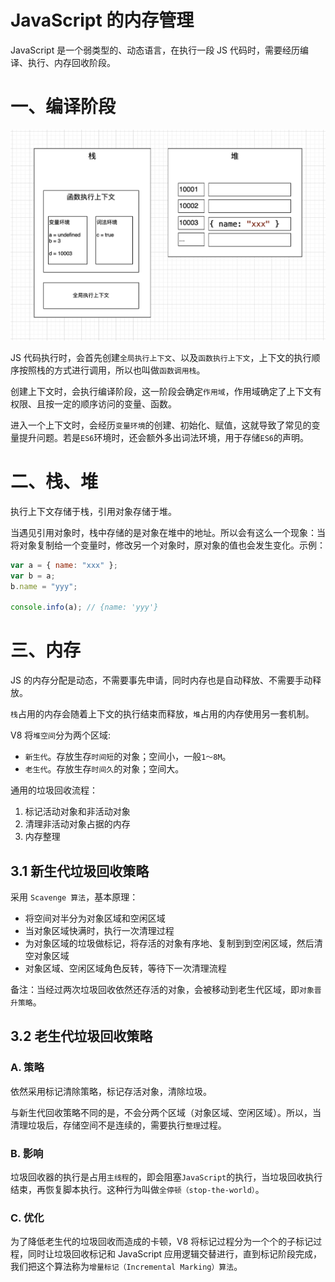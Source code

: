 # JavaScript 的内存管理

JavaScript 是一个弱类型的、动态语言，在执行一段 JS 代码时，需要经历编译、执行、内存回收阶段。

# 一、编译阶段

<center><img src="./struct.png"/></center>

JS 代码执行时，会首先创建`全局执行上下文`、以及`函数执行上下文`，上下文的执行顺序按照栈的方式进行调用，所以也叫做`函数调用栈`。

创建上下文时，会执行编译阶段，这一阶段会确定`作用域`，作用域确定了上下文有权限、且按一定的顺序访问的变量、函数。

进入一个上下文时，会经历`变量环境`的创建、初始化、赋值，这就导致了常见的变量提升问题。若是`ES6`环境时，还会额外多出词法环境，用于存储`ES6`的声明。

# 二、栈、堆

执行上下文存储于栈，引用对象存储于堆。

当遇见引用对象时，栈中存储的是对象在堆中的地址。所以会有这么一个现象：当将对象复制给一个变量时，修改另一个对象时，原对象的值也会发生变化。示例：

```js
var a = { name: "xxx" };
var b = a;
b.name = "yyy";

console.info(a); // {name: 'yyy'}
```

# 三、内存

JS 的内存分配是动态，不需要事先申请，同时内存也是自动释放、不需要手动释放。

`栈`占用的内存会随着上下文的执行结束而释放，`堆`占用的内存使用另一套机制。

V8 将`堆空间`分为两个区域:

- `新生代`。存放生存`时间短`的对象；空间小，一般`1～8M`。
- `老生代`。存放生存`时间久`的对象；空间大。

通用的垃圾回收流程：

1. 标记活动对象和非活动对象
2. 清理非活动对象占据的内存
3. 内存整理

## 3.1 新生代垃圾回收策略

采用 `Scavenge 算法`，基本原理：

- 将空间对半分为对象区域和空闲区域
- 当对象区域快满时，执行一次清理过程
- 为对象区域的垃圾做标记，将存活的对象有序地、复制到到空闲区域，然后清空对象区域
- 对象区域、空闲区域角色反转，等待下一次清理流程

备注：当经过两次垃圾回收依然还存活的对象，会被移动到老生代区域，即`对象晋升策略`。

## 3.2 老生代垃圾回收策略

### A. 策略

依然采用标记清除策略，标记存活对象，清除垃圾。

与新生代回收策略不同的是，不会分两个区域（对象区域、空闲区域）。所以，当清理垃圾后，存储空间不是连续的，需要执行`整理`过程。

### B. 影响

垃圾回收器的执行是占用`主线程`的，即会阻塞`JavaScript`的执行，当垃圾回收执行结束，再恢复脚本执行。这种行为叫做`全停顿（stop-the-world）`。

### C. 优化

为了降低老生代的垃圾回收而造成的卡顿，V8 将标记过程分为一个个的子标记过程，同时让垃圾回收标记和 JavaScript 应用逻辑交替进行，直到标记阶段完成，我们把这个算法称为`增量标记（Incremental Marking）算法`。
